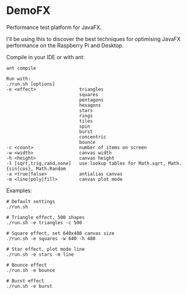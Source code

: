# DemoFX
Performance test platform for JavaFX.

I'll be using this to discover the best techniques for optimising JavaFX performance on the Raspberry Pi and Desktop.

Compile in your IDE or with ant:
```
ant compile
```
```
Run with:
./run.sh [options]
-e <effect>                triangles
                           squares
                           pentagons
                           hexagons
                           stars
                           rings
                           tiles
                           spin
                           burst
                           concentric
                           bounce
-c <count>                 number of items on screen
-w <width>                 canvas width
-h <height>                canvas height
-l [sqrt,trig,rand,none]   use lookup tables for Math.sqrt, Math.{sin|cos}, Math.Random
-a <true|false>            antialias canvas
-m <line|poly|fill>        canvas plot mode
```
Examples:
```
# Default settings
./run.sh

# Triangle effect, 500 shapes
./run.sh -e triangles -c 500

# Square effect, set 640x480 canvas size
./run.sh -e squares -w 640 -h 480

# Star effect, plot mode line
./run.sh -e stars -m line

# Bounce effect
./run.sh -e bounce

# Burst effect
./run.sh -e burst
```
